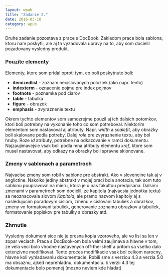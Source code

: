 ```yaml
---
layout: wpub
title: "Zadanie 2."
date: 2016-03-10
category: wpub
---
```


Druhe zadanie pozostava z prace s DocBook. Zakladom prace bola sablona, ktoru nam poskytli, ale aj ta vyzadovala upravy na to, aby som docielil pozadovany vysledny produkt.

### Pouzite elementy

Elementy, ktore som pridal oproti tym, co boli poskytnute boli:

* __itemizedlist__ - zoznam necislovanych poloziek (ako napr. tento)
* __indexterm__ - oznacenie pojmu pre index pojmov
* __footnote__ - poznamka pod ciarov
* __table__ - tabulka
* __figure__ - obrazok
* __emphasis__ - zvyraznenie textu

Okrem tychto elementov som samozrejme pouzil aj ich dalsich potomkov, ktori boli potrebny na vykonanie toho co som potreboval. Niektorim elementom som nastavoval aj atributy. Napr. *width* a *scalefit*, aby obrazky boli skalovane podla potreby. Dalej *role* pre zvyraznenie textu, aby bol hruby. Roze *id* atributy, potrebne na odkazovanie v ramci dokumentu. Najzaujimavejsie vsak boli podla mna atributy elementu *xref*, ktore som musel nastavovat, aby odkazy na obrazky boli spravne sklonovane.

### Zmeny v sablonach a parametroch

Najvacise zmeny som robil v sablone pre abstrakt. Ako v slovencine tak aj v anglictine. Nakolko jediny abstrakt v mojej praci bola anotacia, tak som tuto sablonu poupravoval na mieru, ktora je u nas fakultou predpisana. Dalsimi zmenami v parametroch som docielil, ze kapitola (najvacsia jednotka textu) sa neoznacovala slovom *Kapitola*, ale pramo nazvom kapitoly aj s nasledujucim poradovym cislom, zmenu v cislovani tabuliek a obrazkov, zmeny vo formatovani tabuliek, generovanie zoznamu obrazkov a tabuliek, formatovanie popiskov pre tabulky a obrazky atd.

### Zhrnutie

Vysledny dokument sice nie je presna kopia vzoroveho, ale vo lisi sa len v zopar veciach. Praca s DocBook-om bola velmi zaujimava a hlavne v tom, ze vela veci bolo vhodne nastavenych off-the-shelf a pritom sa vsetko dalo extenzivne modifikovat. Tento proces modifikacie vsak bol celkom narocny, hlavne koli vyhladavaniu dokumentacie. Robili sme s verziou 4.3 a verzia 5.0 ma obsaznu, ajked neprehladnu, dokumentaciu. k verzii 4.3 tej dokumentacie bolo pomenej (mozno neviem kde hladat)
